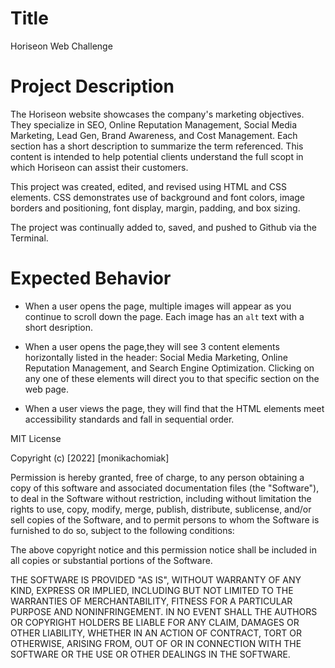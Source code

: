 # Title

Horiseon Web Challenge 

# Project Description

The Horiseon website showcases the company's marketing objectives. They specialize in SEO, Online Reputation Management, Social Media Marketing, Lead Gen, Brand Awareness, and Cost Management. Each section has a short description to summarize the term referenced. This content is intended to help potential clients understand the full scopt in which Horiseon can assist their customers.

This project was created, edited, and revised using HTML and CSS elements. CSS demonstrates use of background and font colors, image borders and positioning, font display, margin, padding, and box sizing.

The project was continually added to, saved, and pushed to Github via the Terminal.

# Expected Behavior

* When a user opens the page, multiple images will appear as you continue to scroll down the page. Each image has an `alt` text with a short desription.

* When a user opens the page,they will see 3 content elements horizontally listed in the header: Social Media Marketing, Online Reputation Management, and Search Engine Optimization. Clicking on any one of these elements will direct you to that specific section on the web page.

* When a user views the page, they will find that the HTML elements meet accessibility standards and fall in sequential order.


MIT License

Copyright (c) [2022] [monikachomiak]

Permission is hereby granted, free of charge, to any person obtaining a copy
of this software and associated documentation files (the "Software"), to deal
in the Software without restriction, including without limitation the rights
to use, copy, modify, merge, publish, distribute, sublicense, and/or sell
copies of the Software, and to permit persons to whom the Software is
furnished to do so, subject to the following conditions:

The above copyright notice and this permission notice shall be included in all
copies or substantial portions of the Software.

THE SOFTWARE IS PROVIDED "AS IS", WITHOUT WARRANTY OF ANY KIND, EXPRESS OR
IMPLIED, INCLUDING BUT NOT LIMITED TO THE WARRANTIES OF MERCHANTABILITY,
FITNESS FOR A PARTICULAR PURPOSE AND NONINFRINGEMENT. IN NO EVENT SHALL THE
AUTHORS OR COPYRIGHT HOLDERS BE LIABLE FOR ANY CLAIM, DAMAGES OR OTHER
LIABILITY, WHETHER IN AN ACTION OF CONTRACT, TORT OR OTHERWISE, ARISING FROM,
OUT OF OR IN CONNECTION WITH THE SOFTWARE OR THE USE OR OTHER DEALINGS IN THE
SOFTWARE.